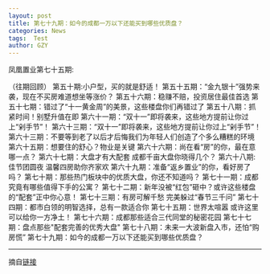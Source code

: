 ```yaml
---
layout: post
title: 第七十九期：如今的成都一万以下还能买到哪些优质盘？
categories: News
tags:  Test
author: GZY
---
```


凤凰置业第七十五期:

（往期回顾） 第五十期:小户型，买的就是舒适！ 第五十五期：“金九银十”强势来袭，现在不买房难道想坐等涨价？ 第五十六期：稳赚不赔，投资居住最佳首选 第五十七期：错过了“十一黄金周”的美景，这些楼盘你们再错过了 第五十八期：抓紧时间！别墅升值在即 第六十一期：“双十一”即将袭来，这些地方提前让你过上“剁手节”！ 第六十三期：“双十一”即将袭来，这些地方提前让你过上“剁手节”！ 第六十三期：不要等到老了以后才后悔我们为年轻人们创造了个多么糟糕的环境 第六十五期：想要住的舒心？物业是关键 第六十六期：尚在看“房”的你，最在意哪一点？ 第六十七期：大盘才有大配套 成都千亩大盘你晓得几个？ 第六十八期:佳节团圆夜 温馨四房助你齐家欢 第六十九期：准备“返乡置业”的你，看好房了吗？ 第七十期：那些热门板块中的优质大盘，你还不知道吗？ 第七十一期：成都究竟有哪些值得下手的公寓？ 第七十二期：新年没被“红包”砸中？或许这些楼盘的“配套”正中你心意！ 第七十三期：有房可解千愁 完美躲过“春节三千问” 第七十四期：都市白领的明智选择，总有一款适合你 第七十五期：世界太喧嚣 或许这里可以给你一方净土！ 第七十六期：成都那些适合三代同堂的秘密花园 第七十七期：盘点那些"配套完善的优秀大盘" 第七十八期：未来一大波新盘入市，还怕“购房慌” 第七十九期：如今的成都一万以下还能买到哪些优质盘？

*****

摘自[链接](http://cd.house.ifeng.com/column/news/fhzyy79)